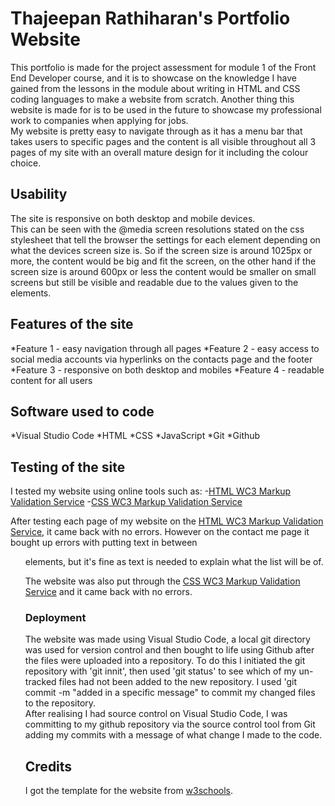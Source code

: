 # Thajeepan Rathiharan's Portfolio Website

This portfolio is made for the project assessment for module 1 of the Front End Developer course, and it is to showcase on the knowledge I have gained from the lessons in the module about writing in HTML and CSS coding languages to make a website from scratch. Another thing this website is made for is to be used in the future to showcase my professional work to companies when applying for jobs.  
My website is pretty easy to navigate through as it has a menu bar that takes users to specific pages and the content is all visible throughout all 3 pages of my site with an overall mature design for it including the colour choice. 

## Usability

The site is responsive on both desktop and mobile devices.   
This can be seen with the @media screen resolutions stated on the css stylesheet that tell the browser the settings for each element depending on what the devices screen size is. So if the screen size is around 1025px or more, the content would be big and fit the screen, on the other hand if the screen size is around 600px or less the content would be smaller on small screens but still be visible and readable due to the values given to the elements.

## Features of the site

*Feature 1 - easy navigation through all pages
*Feature 2 - easy access to social media accounts via hyperlinks on the contacts page and the footer 
*Feature 3 - responsive on both desktop and mobiles
*Feature 4 - readable content for all users 

## Software used to code

*Visual Studio Code
*HTML
*CSS
*JavaScript 
*Git
*Github

## Testing of the site

I tested my website using online tools such as: 
-[HTML WC3 Markup Validation Service](https://validator.w3.org/)
-[CSS WC3 Markup Validation Service](https://jigsaw.w3.org/css-validator/)

After testing each page of my website on the [HTML WC3 Markup Validation Service](https://validator.w3.org/), it came back with no errors. However on the contact me page it bought up errors with putting text in between <ul> elements, but it's fine as text is needed to explain what the list will be of. 

The website was also put through the [CSS WC3 Markup Validation Service](https://jigsaw.w3.org/css-validator/) and it came back with no errors.

### Deployment

The website was made using Visual Studio Code, a local git directory was used for version control and then bought to life using Github after the files were uploaded into a repository. To do this I initiated the git repository with 'git innit', then used 'git status'  to see which of my un-tracked files had not been added to the new repository. I used 'git commit -m "added in a specific message" to commit my changed files to the repository.  
After realising I had source control on Visual Studio Code, I was committing to my github repository via the source control tool from Git adding my commits with a message of what change I made to the code. 

## Credits

I got the template for the website from [w3schools](https://www.w3schools.com/w3css/tryit.asp?filename=tryw3css_templates_start_page&stacked=h). 